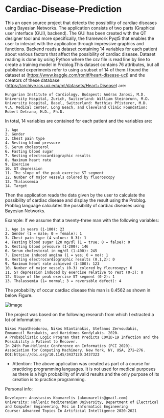 # Cardiac-Disease-Prediction
This an open source project that detects the possibility of cardiac diseases using Bayesian Networks. The application consists of two parts (Graphical user interface (GUI), backend). The GUI has been created with the QT designer tool and more specifically, the framework Pyqt5 that enables the user to interact with the application through impressive graphics and functions. Backend reads a dataset containing 14 variables for each patient about various factors that affect the possibility of cardiac disease. Dataset reading is done by using Python where the csv file is read line by line to create a training model in Problog.This dataset contains 76 attributes, but all published experiments refer to using a subset of 14 of them.I found the dataset at (https://www.kaggle.com/ronitf/heart-disease-uci) and the creators of these database (https://archive.ics.uci.edu/ml/datasets/Heart+Disease) are:

    Hungarian Institute of Cardiology. Budapest: Andras Janosi, M.D.
    University Hospital, Zurich, Switzerland: William Steinbrunn, M.D.
    University Hospital, Basel, Switzerland: Matthias Pfisterer, M.D.
    V.A. Medical Center, Long Beach, and Cleveland Clinic Foundation: Robert Detrano, M.D., Ph.D.
    
In total, 14 variables are contained for each patient and the variables are:

    1. Age
    2. Gender
    3. Chest pain type
    4. Resting blood pressure
    5. Serum cholesterol
    6. Fasting blood sugar
    7. Resting electrocardiographic results
    8. Maximum heart rate
    9. Exercise
    10. ST depression
    11. The slope of the peak exercise ST segment
    12. Number of major vessels colored by fluoroscopy
    13. Thalassemia
    14. Target

Then the application reads the data given by the user to calculate the possibility of cardiac disease and display the result using the Problog. Problog language calculates the possibility of cardiac diseases using Bayesian Networks.

Example:
If we assume that a twenty-three man with the following variables:

    1. Age in years (1-100): 23
    2. Gender (1 = male; 0 = female): 1
    3. Chest pain type (4 values: 0-3): 1
    4. Fasting blood sugar 120 mg/dl (1 = true; 0 = false): 0
    5. Resting blood pressure (1-200): 146
    6. Serum cholestoral in mg/dl (1-400): 245
    7. Exercise induced angina (1 = yes; 0 = no): 1
    8. Resting electrocardiographic results (0,1,2): 0
    9. Maximum heart rate achieved (1-300): 123
    10. Number of major vessels (0-3) colored by flourosopy: 0
    11. ST depression induced by exercise relative to rest (0-3): 0
    12. Slope of the peak exercise ST segment (0-2): 1
    13. Thalassemia (1= normal; 3 = reversable defect): 4
    
The probability of occur cardiac disease this man is 0.4562 as shown in below Figure.

![image](https://user-images.githubusercontent.com/57871380/152681116-b9e6f70c-a20f-4d77-92f1-7333c2d62655.png)


The project was based on the following research from which I extracted a lot of information:

    Nikos Papatheodorou, Nikos Ntantinakis, Stefanos Zervoudakis, Emmanouil Marakakis, and Haridimos Kondylakis. 2020. 
    A Probabilistic Logic Program that Predicts COVID-19 Infection and the Possibility a Patient to Recover. 
    In 24th Pan-Hellenic Conference on Informatics (PCI 2020). 
    Association for Computing Machinery, New York, NY, USA, 272–276. DOI:https://doi.org/10.1145/3437120.3437323

- Attention: The above application was created as part of a course for practicing programming languages. It is not used for medical purposes as there is a high probability of invalid results and the only purpose of its creation is to practice programming.

Personal info:

    Developer: Anastasios Koumarelis (akoumarelis@gmail.com)
    University: Hellenic Mediteranian University, Department of Electrical and Computer Engineering, Msc in Informatics Engineering
    Course: Advanced Topics In Artificial Intelligence 2020-2021
